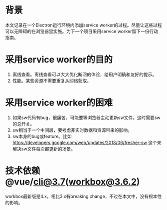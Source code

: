 # 背景
本文记录在一个Electron运行环境内添加service worker的过程。尽量让这些过程可以无障碍的在浏览器里实施。为下一个项目采用service worker留下一份行动指南。

# 采用service worker的目的
1. 离线查看。离线查看可以大大优化断网的体验，给用户明确和友好的提示。
2. 性能。某些资源不需要重复从网络获取。

# 采用service worker的困难
1. 如果sw代码有bug，很痛苦。可能要等浏览器主动更新sw文件。这时需要sw的总开关。
2. sw相当于一个中间层，要考虑非实时数据和资源带来的影响。
3. sw本身的bug或feature。比如 https://developers.google.com/web/updates/2018/06/fresher-sw 这个来解决sw文件每次都更新的场景。

# 技术依赖@vue/cli@3.7(workbox@3.6.2)
workbox最新版是4.x，相比3.x有breaking change，不过在本文中，没有根本性的影响。
